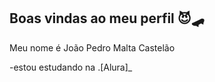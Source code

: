 ## Boas vindas ao meu perfil 😈🛹

Meu nome é João Pedro Malta Castelão 

-estou estudando na .[Alura]_
